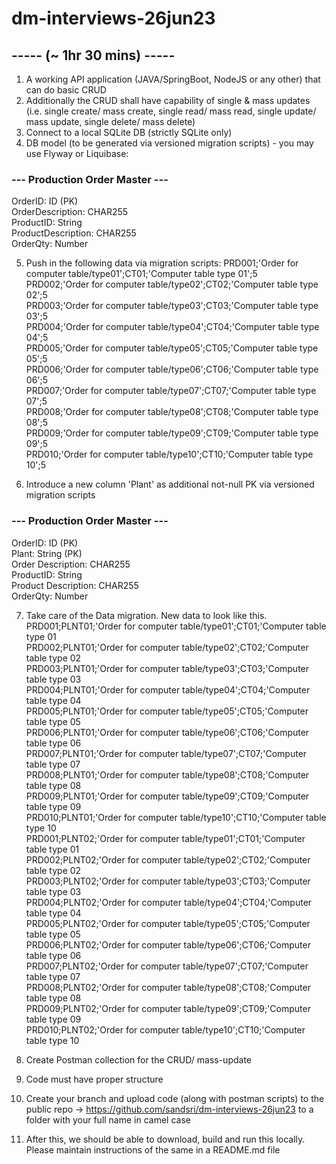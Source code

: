 # dm-interviews-26jun23

## ----- (~ 1hr 30 mins) ----- 
1. A working API application (JAVA/SpringBoot, NodeJS or any other) that can do basic CRUD
2. Additionally the CRUD shall have capability of single & mass updates (i.e. single create/ mass create, single read/ mass read, single update/ mass update, single delete/ mass delete)
3. Connect to a local SQLite DB (strictly SQLite only)
4. DB model (to be generated via versioned migration scripts) - you may use Flyway or Liquibase:

### --- Production Order Master ---
OrderID: ID (PK) <br>
OrderDescription: CHAR255 <br>
ProductID: String <br>
ProductDescription: CHAR255 <br>
OrderQty: Number <br>

5. Push in the following data via migration scripts:
PRD001;'Order for computer table/type01';CT01;'Computer table type 01';5 <br>
PRD002;'Order for computer table/type02';CT02;'Computer table type 02';5 <br>
PRD003;'Order for computer table/type03';CT03;'Computer table type 03';5 <br>
PRD004;'Order for computer table/type04';CT04;'Computer table type 04';5 <br>
PRD005;'Order for computer table/type05';CT05;'Computer table type 05';5 <br>
PRD006;'Order for computer table/type06';CT06;'Computer table type 06';5 <br>
PRD007;'Order for computer table/type07';CT07;'Computer table type 07';5 <br>
PRD008;'Order for computer table/type08';CT08;'Computer table type 08';5 <br>
PRD009;'Order for computer table/type09';CT09;'Computer table type 09';5 <br>
PRD010;'Order for computer table/type10';CT10;'Computer table type 10';5 <br>

6. Introduce a new column 'Plant' as additional not-null PK via versioned migration scripts

### --- Production Order Master ---
OrderID: ID (PK) <br>
Plant: String (PK) <br>
Order Description: CHAR255 <br>
ProductID: String <br>
Product Description: CHAR255 <br>
OrderQty: Number <br>

7. Take care of the Data migration. New data to look like this.
PRD001;PLNT01;'Order for computer table/type01';CT01;'Computer table type 01 <br>
PRD002;PLNT01;'Order for computer table/type02';CT02;'Computer table type 02 <br>
PRD003;PLNT01;'Order for computer table/type03';CT03;'Computer table type 03 <br>
PRD004;PLNT01;'Order for computer table/type04';CT04;'Computer table type 04 <br>
PRD005;PLNT01;'Order for computer table/type05';CT05;'Computer table type 05 <br>
PRD006;PLNT01;'Order for computer table/type06';CT06;'Computer table type 06 <br>
PRD007;PLNT01;'Order for computer table/type07';CT07;'Computer table type 07 <br>
PRD008;PLNT01;'Order for computer table/type08';CT08;'Computer table type 08 <br>
PRD009;PLNT01;'Order for computer table/type09';CT09;'Computer table type 09 <br>
PRD010;PLNT01;'Order for computer table/type10';CT10;'Computer table type 10 <br>
PRD001;PLNT02;'Order for computer table/type01';CT01;'Computer table type 01 <br>
PRD002;PLNT02;'Order for computer table/type02';CT02;'Computer table type 02 <br>
PRD003;PLNT02;'Order for computer table/type03';CT03;'Computer table type 03 <br>
PRD004;PLNT02;'Order for computer table/type04';CT04;'Computer table type 04 <br>
PRD005;PLNT02;'Order for computer table/type05';CT05;'Computer table type 05 <br>
PRD006;PLNT02;'Order for computer table/type06';CT06;'Computer table type 06 <br>
PRD007;PLNT02;'Order for computer table/type07';CT07;'Computer table type 07 <br>
PRD008;PLNT02;'Order for computer table/type08';CT08;'Computer table type 08 <br>
PRD009;PLNT02;'Order for computer table/type09';CT09;'Computer table type 09 <br>
PRD010;PLNT02;'Order for computer table/type10';CT10;'Computer table type 10 <br>

8. Create Postman collection for the CRUD/ mass-update
9. Code must have proper structure
10. Create your branch and upload code (along with postman scripts) to the public repo -> https://github.com/sandsri/dm-interviews-26jun23 to a folder with your full name in camel case
11. After this, we should be able to download, build and run this locally. Please maintain instructions of the same in a README.md file
